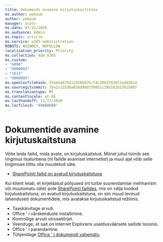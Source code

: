 ```yaml
---
title: Dokumendi avamine kirjutuskaitstuna
ms.author: pebaum
author: pebaum
manager: scotv
ms.date: 07/22/2020
ms.audience: Admin
ms.topic: article
ms.service: o365-administration
ROBOTS: NOINDEX, NOFOLLOW
localization_priority: Priority
ms.collection: Adm_O365
ms.custom:
- "6896"
- "9000093"
- "1613"
- "9000093"
ms.openlocfilehash: 5544ea676412d26b87bcf4c20637910f3a4d20c4
ms.sourcegitcommit: 35e2c122d8a838d98d1f0851c29b16282261580f
ms.translationtype: MT
ms.contentlocale: et-EE
ms.lasthandoff: 11/17/2020
ms.locfileid: "49088608"
---
```

# <a name="documents-opening-in-read-only"></a>Dokumentide avamine kirjutuskaitstuna

Võite leida failid, mida avate, on kirjutuskaitstud. Mõnel juhul toimib see tingimus lisaturbena (nt failide avamisel internetist) ja muul ajal võib selle tingimuse tõttu olla muudetud säte.

- [SharePointi failid on avatud kirjutuskaitstuna](https://docs.microsoft.com/sharepoint/troubleshoot/lists-and-libraries/files-open-as-read-only-and-cannot-check-in-or-out)

Kui klient leiab, et kirjeldatud põhjused (nt turbe suurendamise mehhanism või muutumatu säte) pole [SharePointi failides](https://docs.microsoft.com/sharepoint/troubleshoot/lists-and-libraries/files-open-as-read-only-and-cannot-check-in-or-out), mis on välja toodud kirjutuskaitstuna, on avatud kirjutuskaitstuna, on siin muud levinud lahendused dokumentidele, mis avatakse kirjutuskaitstud režiimis.

- Taaskäivitage arvuti.
- Office ' i värskenduste installimine.
- Kontrollige arvuti viirusetõrjet.
- Veenduge, et sait on Internet Exploreris usaldusväärsete saitide tsoonis.
- Office ' i parandamine.
- Tühjendage [Office ' i dokumendi vahemälu](https://support.microsoft.com/office/delete-your-office-document-cache-b1d3765e-d71b-4bb8-99ca-acd22c42995d?ui=en-us&rs=en-us&ad=us).

